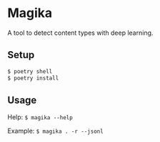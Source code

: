 # Magika

A tool to detect content types with deep learning.


## Setup

```bash
$ poetry shell
$ poetry install
```


## Usage

Help: `$ magika --help`

Example: `$ magika . -r --jsonl`
